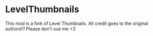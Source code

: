 # LevelThumbnails

This mod is a fork of Level Thumbnails. All credit goes to the original authors!!! Please don't sue me <3